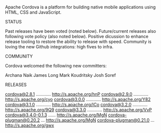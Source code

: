 
Apache Cordova is a platform for building native mobile applications using HTML, CSS and JavaScript.

STATUS

Past releases have been voted (noted below). Future/current releases also following vote policy (also noted below). Positive dicussion to enhance release tooling to restore the ability to release with speed. Community is loving the new Github integrations: high fives to infra.

COMMUNITY

Cordova welcomed the following new committers:

Archana Naik
James Long
Mark Koudritsky
Josh Soref

RELEASES

cordova@2.8.1 ............ http://s.apache.org/hnP
cordova@2.9.0 ............ http://s.apache.org/cyo
cordova@3.0.0 ............ http://s.apache.org/Y82
cordova@3.1.0 ............ http://s.apache.org/ICo
cordova@3.2.0 ............ http://s.apache.org/9Q9
cordova@3.3.0 ............ http://s.apache.org/VvP
cordova@3.4.0-0.1.3 ...... http://s.apache.org/MgN
cordova-plugman@0.20.2 ... http://s.apache.org/MgN
cordova-plugman@0.21.0 ... http://s.apache.org/gwx
